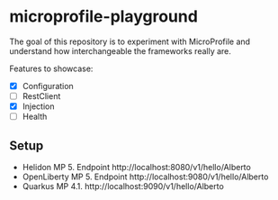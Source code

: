 # microprofile-playground

The goal of this repository is to experiment with MicroProfile and understand how interchangeable the frameworks really are.

Features to showcase:
- [x] Configuration
- [ ] RestClient
- [x] Injection
- [ ] Health

## Setup
- Helidon MP 5. Endpoint http://localhost:8080/v1/hello/Alberto
- OpenLiberty MP 5. Endpoint http://localhost:9080/v1/hello/Alberto
- Quarkus MP 4.1. http://localhost:9090/v1/hello/Alberto
